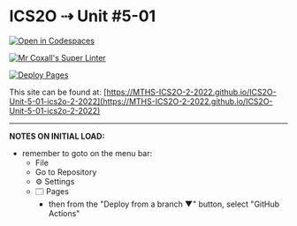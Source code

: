 # ICS2O ⇢ Unit #5-01

[![Open in Codespaces](https://classroom.github.com/assets/launch-codespace-7f7980b617ed060a017424585567c406b6ee15c891e84e1186181d67ecf80aa0.svg)](https://classroom.github.com/open-in-codespaces?assignment_repo_id=10972414)

[![Mr Coxall's Super Linter](https://github.com/MTHS-ICS2O-2-2022/ICS2O-Unit-5-01-ics2o-2-2022/workflows/Mr%20Coxall's%20Super%20Linter/badge.svg)](https://github.com/MTHS-ICS2O-2-2022/ICS2O-Unit-5-01-ics2o-2-2022/actions)

[![Deploy Pages](https://github.com/MTHS-ICS2O-2-2022/ICS2O-Unit-5-01-ics2o-2-2022/workflows/Deploy%20Pages/badge.svg)](https://github.com/MTHS-ICS2O-2-2022/ICS2O-Unit-5-01-ics2o-2-2022/actions)

This site can be found at: [https://MTHS-ICS2O-2-2022.github.io/ICS2O-Unit-5-01-ics2o-2-2022](https://MTHS-ICS2O-2-2022.github.io/ICS2O-Unit-5-01-ics2o-2-2022)

---

**NOTES ON INITIAL LOAD:**
- remember to goto on the menu bar:
  - File
  - Go to Repository
  - ⚙ Settings
  - 🗔 Pages
    - then from the "Deploy from a branch ▼" button, select "GitHub Actions"

